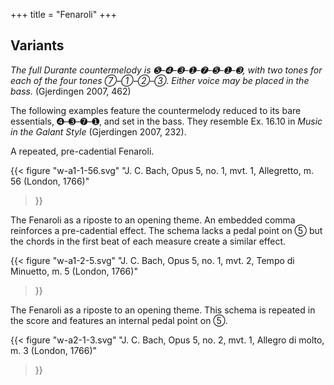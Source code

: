 +++
title = "Fenaroli"
+++

## Variants

*The full Durante countermelody is ➎–➍–➌–➊–➐–➎–➊–➌, with two tones for each of
the four tones ➆–➀–➁–➂. Either voice may be placed in the bass.* (Gjerdingen
2007, 462)

The following examples feature the countermelody reduced to its bare
essentials, ➍–➌–➐–➊, and set in the bass. They resemble Ex. 16.10 in *Music in
the Galant Style* (Gjerdingen 2007, 232).

A repeated, pre-cadential Fenaroli.

{{<
  figure
  "w-a1-1-56.svg"
  "J. C. Bach, Opus 5, no. 1, mvt. 1, Allegretto, m. 56 (London, 1766)"
>}}

The Fenaroli as a riposte to an opening theme. An embedded comma reinforces a
pre-cadential effect. The schema lacks a pedal point on ➄ but the chords in the
first beat of each measure create a similar effect.

{{<
  figure
  "w-a1-2-5.svg"
  "J. C. Bach, Opus 5, no. 1, mvt. 2, Tempo di Minuetto, m. 5 (London, 1766)"
>}}

The Fenaroli as a riposte to an opening theme. This schema is repeated in the
score and features an internal pedal point on ➄.

{{<
  figure
  "w-a2-1-3.svg"
  "J. C. Bach, Opus 5, no. 2, mvt. 1, Allegro di molto, m. 3 (London, 1766)"
>}}

